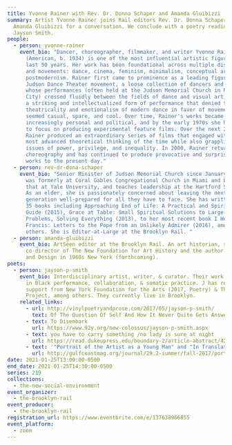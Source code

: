 ```yaml
---
title: Yvonne Rainer with Rev. Dr. Donna Schaper and Amanda Gluibizzi
summary: Artist Yvonne Rainer joins Rail editors Rev. Dr. Donna Schaper and
  Amanda Gluibizzi for a conversation. We conclude with a poetry reading from
  Jayson Smith.
people:
  - person: yvonne-rainer
    event_bio: "Dancer, choreographer, filmmaker, and writer Yvonne Rainer
      (American, b. 1934) is one of the most influential artistic figures of the
      last 50 years. Her work has been foundational across multiple disciplines
      and movements: dance, cinema, feminism, minimalism, conceptual art, and
      postmodernism. Rainer first came to prominence as a leading figure in the
      Judson Dance Theater movement, a loose collection of dancers and artists
      whose performances (often held at the Judson Memorial Church in New York
      City) crossed fluidly between the fields of dance and visual art, creating
      a striking and intellectualized form of performance that denied the
      theatricality and emotionalism of modern dance in favor of movements that
      seemed casual, spare, and cool. Over time, Rainer's works became
      increasingly personal and political, and by the early 1970s she had begun
      to focus on producing experimental feature films. Over the next 25 years,
      Rainer produced an extraordinary series of films that engaged with the
      most advanced theoretical thinking of the time while also grappling with
      issues of power, privilege, and inequality. In 2000, Rainer returned to
      choreography and has continued to produce provocative and surprising new
      works to the present day."
  - person: rev-dr-dona-schaper
    event_bio: "Senior Minister of Judson Memorial Church since January of 2006. She
      was formerly at Coral Gables Congregational Church in Miami and before
      that at Yale University, and teaches leadership at the Hartford Seminary.
      As an elder, she is passionately concerned about leaving the next
      generation well-prepared for all they have to face. She has written over
      35 books including Approaching End of Life: A Practical and Spiritual
      Guide (2015), Grace at Table: Small Spiritual Solutions to Large Material
      Problems, Solving Everything (2013), to her most recent book I Heart
      Francis: Letters to the Pope from an Unlikely Admirer (2016), among many
      others. She is Editor-at-Large at the Brooklyn Rail. "
  - person: amanda-gluibizzi
    event_bio: ArtSeen editor at the Brooklyn Rail. An art historian, she is the
      co-director of The New Foundation for Art History and the author of Art
      and Design in 1960s New York (forthcoming).
poets:
  - person: jayson-p-smith
    event_bio: Interdisciplinary artist, writer, & curator. Their work is interested
      in Black performance, collaboration, & somatic practice. J has received
      support from New York Foundation for the Arts (2017, Poetry) & The Poetry
      Project, among others. They currently live in Brooklyn.
    related_links:
      - url: http://vinylpoetryandprose.com/2017/05/jayson-p-smith/
        text: Of The Question Of Self And How It Never Quite Gets Answered (Vinyl)
      - text: To Disembark
        url: https://www.92y.org/new-colossus/jayson-p-smith.aspx
      - text: you have to carry something /no lady is sure at night
        url: https://read.dukeupress.edu/boundary-2/article-abstract/42/4/111/6542/you-have-to-carry-something-no-lady-is-sure-at?searchresult=1
      - text: '"Portrait of the Artist as a Young Man" and "In Translation"'
        url: http://gulfcoastmag.org/journal/29.2-summer/fall-2017/portrait-of-the-artist-as-a-young-man-and-in-translation/
date: 2021-01-25T13:00:00-0500
end_date: 2021-01-25T14:30:00-0500
series: 219
collections:
  - the-new-social-environment
event_organizer:
  - the-brooklyn-rail
event_producer:
  - the-brooklyn-rail
registration_url: https://www.eventbrite.com/e/137638966855
event_platform:
  - zoom
---
```


